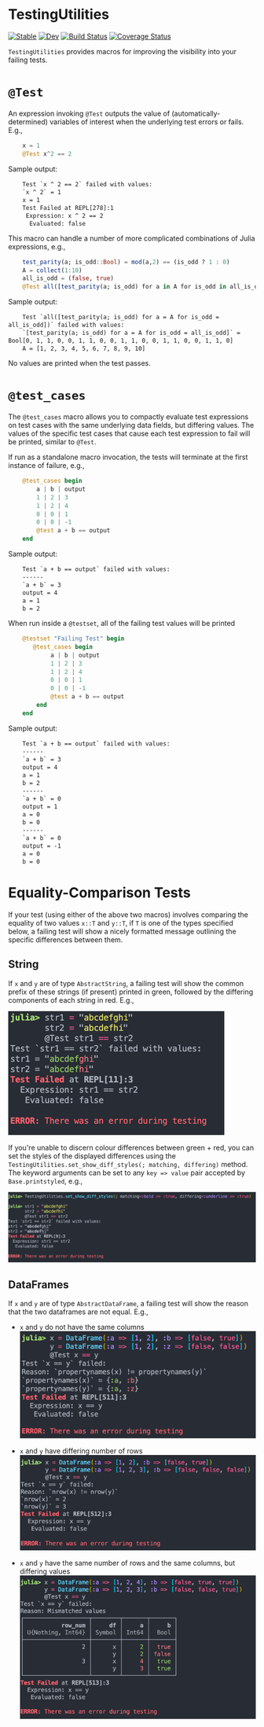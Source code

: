 # TestingUtilities

[![Stable](https://img.shields.io/badge/docs-stable-blue.svg)](https://curtd.github.io/TestingUtilities.jl/stable/)
[![Dev](https://img.shields.io/badge/docs-dev-blue.svg)](https://curtd.github.io/TestingUtilities.jl/dev/)
[![Build Status](https://github.com/curtd/TestingUtilities.jl/actions/workflows/CI.yml/badge.svg?branch=main)](https://github.com/curtd/TestingUtilities.jl/actions/workflows/CI.yml?query=branch%3Amain)
[![Coverage Status](https://coveralls.io/repos/github/curtd/TestingUtilities.jl/badge.svg)](https://coveralls.io/github/curtd/TestingUtilities.jl)

`TestingUtilities` provides macros for improving the visibility into your failing tests.

# `@Test` 
An expression invoking `@Test` outputs the value of (automatically-determined) variables of interest when the underlying test errors or fails. E.g., 
```julia
    x = 1
    @Test x^2 == 2
```

Sample output:
```
    Test `x ^ 2 == 2` failed with values:
    `x ^ 2` = 1
    x = 1
    Test Failed at REPL[278]:1
     Expression: x ^ 2 == 2
      Evaluated: false
```

This macro can handle a number of more complicated combinations of Julia expressions, e.g., 
```julia
    test_parity(a; is_odd::Bool) = mod(a,2) == (is_odd ? 1 : 0)
    A = collect(1:10)
    all_is_odd = (false, true)
    @Test all([test_parity(a; is_odd) for a in A for is_odd in all_is_odd])
```

Sample output:
```
    Test `all([test_parity(a; is_odd) for a = A for is_odd = all_is_odd])` failed with values:
    `[test_parity(a; is_odd) for a = A for is_odd = all_is_odd]` = Bool[0, 1, 1, 0, 0, 1, 1, 0, 0, 1, 1, 0, 0, 1, 1, 0, 0, 1, 1, 0]
    A = [1, 2, 3, 4, 5, 6, 7, 8, 9, 10]
```

No values are printed when the test passes. 

# `@test_cases` 
The `@test_cases` macro allows you to compactly evaluate test expressions on test cases with the same underlying data fields, but differing values. The values of the specific test cases that cause each test expression to fail will be printed, similar to `@Test`. 

If run as a standalone macro invocation, the tests will terminate at the first instance of failure, e.g., 
```julia
    @test_cases begin 
        a | b | output 
        1 | 2 | 3
        1 | 2 | 4
        0 | 0 | 1
        0 | 0 | -1
        @test a + b == output
    end
```

Sample output:
```
    Test `a + b == output` failed with values:
    ------
    `a + b` = 3
    output = 4
    a = 1
    b = 2
```

When run inside a `@testset`, all of the failing test values will be printed 

```julia
    @testset "Failing Test" begin
       @test_cases begin 
            a | b | output 
            1 | 2 | 3
            1 | 2 | 4
            0 | 0 | 1
            0 | 0 | -1
            @test a + b == output
        end
    end
```

Sample output:
```
    Test `a + b == output` failed with values:
    ------
    `a + b` = 3
    output = 4
    a = 1
    b = 2
    ------
    `a + b` = 0
    output = 1
    a = 0
    b = 0
    ------
    `a + b` = 0
    output = -1
    a = 0
    b = 0
```

# Equality-Comparison Tests 
If your test (using either of the above two macros) involves comparing the equality of two values `x::T` and `y::T`, if `T` is one of the types specified below, a failing test will show a nicely formatted message outlining the specific differences between them. 

## String 
If `x` and `y` are of type `AbstractString`, a failing test will show the common prefix of these strings (if present) printed in green, followed by the differing components of each string in red. E.g., 

![Two strings whose common prefix is shown in green and whose differing suffixes are shown in red](docs/assets/string_diff1.png)

If you're unable to discern colour differences between green + red, you can set the styles of the displayed differences using the `TestingUtilities.set_show_diff_styles(; matching, differing)` method. The keyword arguments can be set to any `key => value` pair accepted by `Base.printstyled`, e.g.,

![Two strings whose common prefix is shown in boldface and whose differing suffixes are shown as underlined](docs/assets/string_diff2.png)

## DataFrames 
If `x` and `y` are of type `AbstractDataFrame`, a failing test will show the reason that the two dataframes are not equal. E.g., 

- `x` and `y` do not have the same columns
![Two dataframes with differing columns](docs/assets/df_diff1.png)

- `x` and `y` have differing number of rows
![Two dataframes with differing number of rows](docs/assets/df_diff2.png)

- `x` and `y` have the same number of rows and the same columns, but differing values
![Two dataframes with differing values](docs/assets/df_diff3.png)
